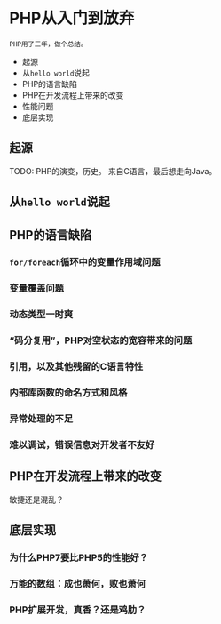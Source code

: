 # PHP从入门到放弃

    PHP用了三年，做个总结。

- 起源
- 从`hello world`说起
- PHP的语言缺陷
- PHP在开发流程上带来的改变
- 性能问题
- 底层实现

## 起源
TODO: PHP的演变，历史。
来自C语言，最后想走向Java。


## 从`hello world`说起


## PHP的语言缺陷

### `for/foreach`循环中的变量作用域问题
### 变量覆盖问题
### 动态类型一时爽
### “码分复用”，PHP对空状态的宽容带来的问题
### 引用，以及其他残留的C语言特性
### 内部库函数的命名方式和风格
### 异常处理的不足
### 难以调试，错误信息对开发者不友好

## PHP在开发流程上带来的改变
敏捷还是混乱？


## 底层实现
### 为什么PHP7要比PHP5的性能好？
### 万能的数组：成也萧何，败也萧何
### PHP扩展开发，真香？还是鸡肋？
